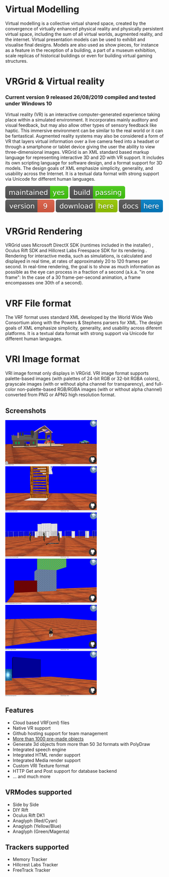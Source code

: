 # Virtual Modelling

Virtual modelling is a collective virtual shared space, created by the convergence of virtually enhanced physical reality and physically persistent virtual space, including the sum of all virtual worlds, augmented reality, and the internet. 
Virtual presentation models can be used to exhibit and visualise final designs. Models are also used as show pieces, for instance as a feature in the reception of a building, a part of a museum exhibition,  scale replicas of historical buildings or even for building virtual gaming structures.

# VRGrid & Virtual reality
### Current version 9 released 26/08/2019 compiled and tested under Windows 10

Virtual reality (VR) is an interactive computer-generated experience taking place within a simulated environment. It incorporates mainly auditory and visual feedback, but may also allow other types of sensory feedback like haptic. This immersive environment can be similar to the real world or it can be fantastical. Augmented reality systems may also be considered a form of VR that layers virtual information over a live camera feed into a headset or through a smartphone or tablet device giving the user the ability to view three-dimensional images. VRGrid is an XML standard based markup language for representing interactive 3D and 2D with VR support. It includes its own scripting language for software design, and a format support for 3D models. The design goals of XML emphasize simplicity, generality, and usability across the Internet. It is a textual data format with strong support via Unicode for different human languages.

[![Maintenance](/images/maintained.svg)]() [![Travis](/images/rust.svg)]()  [![You can download here.](/images/version-9-red.svg)](https://dl.orangedox.com/tX6IL0ZzYy6z5vI2sE?dl=1)  [![You can download here.](/images/download-here-green.svg)](https://dl.orangedox.com/tX6IL0ZzYy6z5vI2sE?dl=1) [![Help here.](/images/docs-here-blue.svg)](https://wiki.ptsource.eu/)
# VRGrid Rendering

VRGrid uses Microsoft DirectX SDK (runtimes included in the installer) , Oculus Rift SDK and Hillcrest Labs Freespace SDK for its rendering . Rendering for interactive media, such as simulations, is calculated and displayed in real time, at rates of approximately 20 to 120 frames per second. In real-time rendering, the goal is to show as much information as possible as the eye can process in a fraction of a second (a.k.a. "in one frame": In the case of a 30 frame-per-second animation, a frame encompasses one 30th of a second).

# VRF File format

The VRF format uses standard XML developed by the World Wide Web Consortium along with the Powers & Stephens parsers for XML. The design goals of XML emphasize simplicity, generality, and usability across diferent platforms. It is a textual data format with strong support via Unicode for different human languages.

# VRI Image format

VRI image format only displays in VRGrid. VRI image format supports palette-based images (with palettes of 24-bit RGB or 32-bit RGBA colors), grayscale images (with or without alpha channel for transparency), and full-color non-palette-based RGB/RGBA images (with or without alpha channel) converted from PNG or APNG high resolution format.

## Screenshots

![PTSource VRGrid](https://raw.githubusercontent.com/ptsource/VRGrid/master/images/01.PNG)![PTSource VRGrid](https://raw.githubusercontent.com/ptsource/VRGrid/master/images/02.PNG)![PTSource VRGrid](https://raw.githubusercontent.com/ptsource/VRGrid/master/images/03.PNG)
![PTSource VRGrid](https://raw.githubusercontent.com/ptsource/VRGrid/master/images/04.PNG)![PTSource VRGrid](https://raw.githubusercontent.com/ptsource/VRGrid/master/images/05.PNG)![PTSource VRGrid](https://raw.githubusercontent.com/ptsource/VRGrid/master/images/06.PNG)

## Features

* Cloud based VRF(xml) files
* Native VR support
* Github hosting support for team management
* [More than 1000 pre-made objects](https://wiki.ptsource.eu/software/vrgrid/3dobjects)
* Generate 3d objects from more than 50 3d formats with PolyDraw
* Integrated speech engine
* Integrated HTML render support
* Integrated Media render support
* Custom VRI Texture format
* HTTP Get and Post support for database backend
* ... and much more

## VRModes supported

* Side by Side
* DIY Rift
* Oculus Rift DK1
* Anaglyph (Red/Cyan)
* Anaglyph (Yellow/Blue)
* Anaglyph (Green/Magenta)

## Trackers supported

* Memory Tracker
* Hillcrest Labs Tracker
* FreeTrack Tracker


